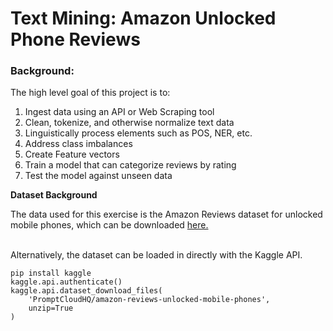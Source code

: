 # Text Mining: Amazon Unlocked Phone Reviews
### Background:
The high level goal of this project is to:
<ol>
  <li>Ingest data using an API or Web Scraping tool</li>
  <li>Clean, tokenize, and otherwise normalize text data</li>
  <li>Linguistically process elements such as POS, NER, etc.</li>
  <li>Address class imbalances</li>
  <li>Create Feature vectors</li>
  <li>Train a model that can categorize reviews by rating</li>
  <li>Test the model against unseen data</li>
</ol>

<b>Dataset Background</b>
<p>The data used for this exercise is the Amazon Reviews dataset for unlocked mobile phones, which can be downloaded <a href="https://www.kaggle.com/datasets/PromptCloudHQ/amazon-reviews-unlocked-mobile-phones">here.</a></p>
<br>
Alternatively, the dataset can be loaded in directly with the Kaggle API.

```
pip install kaggle
kaggle.api.authenticate()
kaggle.api.dataset_download_files(
    'PromptCloudHQ/amazon-reviews-unlocked-mobile-phones', 
    unzip=True
)
```
